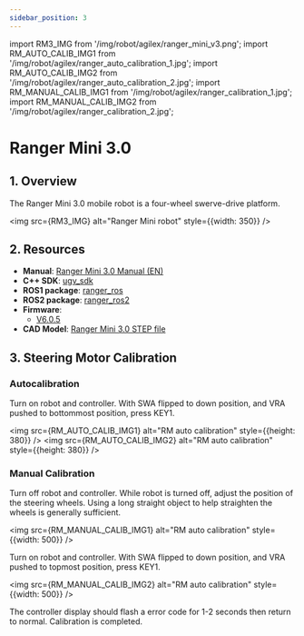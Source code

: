 ```yaml
---
sidebar_position: 3
---
```


import RM3_IMG from '/img/robot/agilex/ranger_mini_v3.png';
import RM_AUTO_CALIB_IMG1 from '/img/robot/agilex/ranger_auto_calibration_1.jpg';
import RM_AUTO_CALIB_IMG2 from '/img/robot/agilex/ranger_auto_calibration_2.jpg';
import RM_MANUAL_CALIB_IMG1 from '/img/robot/agilex/ranger_calibration_1.jpg';
import RM_MANUAL_CALIB_IMG2 from '/img/robot/agilex/ranger_calibration_2.jpg';

# Ranger Mini 3.0

## 1. Overview

The Ranger Mini 3.0 mobile robot is a four-wheel swerve-drive platform.

<img src={RM3_IMG} alt="Ranger Mini robot" style={{width: 350}} />

## 2. Resources

- **Manual**: [Ranger Mini 3.0 Manual (EN)](https://tangrobot.sharepoint.com/:b:/s/Public-Outgoing/EUjRgOZIXK9KnW006BR8w3sB2jU6vFv3z7WgxDFmJ_PPQQ?e=mcYaJs)
- **C++ SDK**: [ugv_sdk](https://github.com/westonrobot/ugv_sdk)
- **ROS1 package**: [ranger_ros](https://github.com/westonrobot/ranger_ros)
- **ROS2 package**: [ranger_ros2](https://github.com/westonrobot/ranger_ros2)
- **Firmware**:
    - [V6.0.5](https://tangrobot.sharepoint.com/:u:/s/Public-Outgoing/ET8rMyZGlnxBha4NuIoY3IYB3Cc9yJJ1DvJQ5UmqF_8MgQ?e=xVwAza)
- **CAD Model**: [Ranger Mini 3.0 STEP file](https://tangrobot.sharepoint.com/:u:/s/Public-Outgoing/EcOIV7nLuutLoPvKU2WfbkIBu7Izpp4fykdaXQnlAck0dw?e=85bhT2)

## 3. Steering Motor Calibration

### Autocalibration

Turn on robot and controller. With SWA flipped to down position, and VRA pushed to bottommost position, press KEY1.

<!-- ![](/img/robot/agilex/ranger_auto_calibration_1.jpg)
![](/img/robot/agilex/ranger_auto_calibration_2.jpg) -->
<img src={RM_AUTO_CALIB_IMG1} alt="RM auto calibration" style={{height: 380}} />
<img src={RM_AUTO_CALIB_IMG2} alt="RM auto calibration" style={{height: 380}} />

### Manual Calibration

Turn off robot and controller. While robot is turned off, adjust the position of the steering wheels. Using a long straight object to help straighten the wheels is generally sufficient.

<!-- ![](/img/robot/agilex/ranger_calibration_1.jpg) -->
<img src={RM_MANUAL_CALIB_IMG1} alt="RM auto calibration" style={{width: 500}} />

Turn on robot and controller. With SWA flipped to down position, and VRA pushed to topmost position, press KEY1.

<!-- ![](/img/robot/agilex/ranger_calibration_2.jpg) -->
<img src={RM_MANUAL_CALIB_IMG2} alt="RM auto calibration" style={{width: 500}} />

The controller display should flash a error code for 1-2 seconds then return to normal. Calibration is completed.